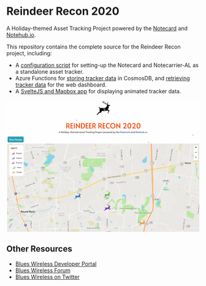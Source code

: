 # Reindeer Recon 2020

A Holiday-themed Asset Tracking Project powered by the [Notecard](https://blues.io) and [Notehub.io](https://notehub.io).

This repository contains the complete source for the Reindeer Recon project, including:

- A [configuration script](config/reindeer-tracker.json) for setting-up the Notecard and Notecarrier-AL as a standalone asset tracker.
- Azure Functions for [storing tracker data](functions/reindeerFunctions/saveReindeerLocation/index.js) in CosmosDB, and [retrieving tracker data](functions/reindeerFunctions/getReindeerLocations/index.js) for the web dashboard.
- A [SvelteJS and Mapbox app](dashboard/) for displaying animated tracker data.

![Animated Gif of Reindeer Dashboard](assets/dashboard.gif)

## Other Resources

- [Blues Wireless Developer Portal](https://dev.blues.io)
- [Blues Wireless Forum](https://discuss.blues.io)
- [Blues Wireless on Twitter](https://twitter.com/blueswireless)
